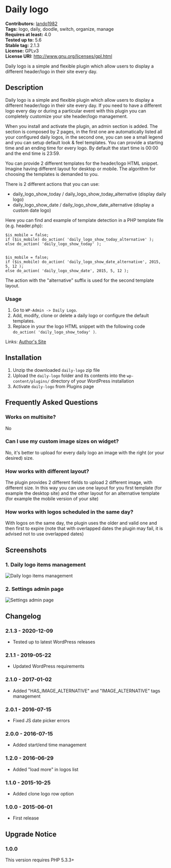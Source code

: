 # Daily logo #
**Contributors:** [lando1982](https://profiles.wordpress.org/lando1982)  
**Tags:** logo, daily, doodle, switch, organize, manage  
**Requires at least:** 4.0  
**Tested up to:** 5.6  
**Stable tag:** 2.1.3  
**License:** GPLv3  
**License URI:** http://www.gnu.org/licenses/gpl.html  

Daily logo is a simple and flexible plugin which allow users to display a different header/logo in their site every day.

## Description ##

Daily logo is a simple and flexible plugin which allow users to display a different header/logo in their site every day. If you need to have a different logo every day or during a particular event with this plugin you can completely customize your site header/logo management.

When you install and activate the plugin, an admin section is added. The section is composed by 2 pages, in the first one are automatically listed all your configured daily logos, in the second one, you can see a small legend and you can setup default look & feel templates.
You can provide a starting time and an ending time for every logo. By default the start time is 00:00 and the end time is 23:59.

You can provide 2 different templates for the header/logo HTML snippet. Imagine having different layout for desktop or mobile. The algorithm for choosing the templates is demanded to you.

There is 2 different actions that you can use:

* daily_logo_show_today / daily_logo_show_today_alternative (display daily logo)
* daily_logo_show_date / daily_logo_show_date_alternative (display a custom date logo)

Here you can find and example of template detection in a PHP template file (e.g. header.php):


	$is_mobile = false;
	if ($is_mobile) do_action( 'daily_logo_show_today_alternative' );
	else do_action( 'daily_logo_show_today' );


	$is_mobile = false;
	if ($is_mobile) do_action( 'daily_logo_show_date_alternative', 2015, 5, 12 );
	else do_action( 'daily_logo_show_date', 2015, 5, 12 );


The action with the "alternative" suffix is used for the second template layout.

### Usage ###

1. Go to `WP-Admin -> Daily Logo`.
2. Add, modify, clone or delete a daily logo or configure the default templates.
3. Replace in your the logo HTML snippet with the following code `do_action( 'daily_logo_show_today' )`.

Links: [Author's Site](http://www.andrealandonio.it)

## Installation ##

1. Unzip the downloaded `daily-logo` zip file
2. Upload the `daily-logo` folder and its contents into the `wp-content/plugins/` directory of your WordPress installation
3. Activate `daily-logo` from Plugins page

## Frequently Asked Questions ##

### Works on multisite? ###

No

### Can I use my custom image sizes on widget? ###

No, it's better to upload for every daily logo an image with the right (or your desired) size.

### How works with different layout? ###

The plugin provides 2 different fields to upload 2 different image, with different size. In this way you can use one layout for you first template (for example the desktop site) and the other layout for an alternative template (for example the mobile version of your site)

### How works with logos scheduled in the same day? ###

With logos on the same day, the plugin uses the older and valid one and then first to expire (note that with overlapped dates the plugin may fail, it is advised not to use overlapped dates)

## Screenshots ##

### 1. Daily logo items management ###
![Daily logo items management](https://ps.w.org/daily-logo/trunk/screenshot-1.jpg)

### 2. Settings admin page ###
![Settings admin page](https://ps.w.org/daily-logo/trunk/screenshot-2.jpg)


## Changelog ##

### 2.1.3 - 2020-12-09 ###
* Tested up to latest WordPress releases

### 2.1.1 - 2019-05-22 ###
* Updated WordPress requirements

### 2.1.0 - 2017-01-02 ###
* Added "HAS_IMAGE_ALTERNATIVE" and "IMAGE_ALTERNATIVE" tags management

### 2.0.1 - 2016-07-15 ###
* Fixed JS date picker errors

### 2.0.0 - 2016-07-15 ###
* Added start/end time management

### 1.2.0 - 2016-06-29 ###
* Added "load more" in logos list

### 1.1.0 - 2015-10-25 ###
* Added clone logo row option

### 1.0.0 - 2015-06-01 ###
* First release

## Upgrade Notice ##

### 1.0.0 ###
This version requires PHP 5.3.3+
